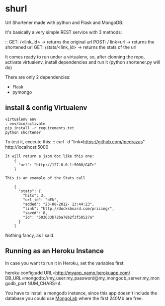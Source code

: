 shurl
====

Url Shortener made with python and Flask and MongoDB.

It's basically a very simple REST service with 3 methods:

::
    GET: /<link_id> -> returns the original url
    POST: / link=url -> returns the shortened url
    GET: /stats/<link_id> -> returns the stats of the url

It comes ready to run under a virtualenv, so, after clonning the repo, activate virtualenv, install dependencies and run it (python shortener.py will do)

There are only 2 dependencies:
- Flask
- pymongo

install & config Virtualenv
---------------------------
    virtualenv env
    . env/bin/activate
    pip install -r requirements.txt
    python shortener


To test it, execute this:
::
    curl -d "link=https://github.com/ipedrazas" http://localhost:5000

    It will return a json doc like this one:
        {
          "url": "http://127.0.0.1:5000/G4Tr"
        }

    This is an example of the Stats call

        {
          "stats": {
            "hits": 3,
            "url_id": "bEk",
            "added": "23-08-2012- 13:44:23",
            "link": "http://ducksboard.com/pricing/",
            "saved": 8,
            "id": "503633b72ba78b2f3f50527a"
          }
        }

Nothing fancy, as I said.

Running as an Heroku Instance
-----------------------------

In case you want to run it in Heroku, set the variables first:

heroku config:add URL=http://myapp_name.herokuapp.com/ DB_URL=mongodb://my_user:my_password@my_mongodb_server:my_mongodb_port NUM_CHARS=4

You have to install a mongodb instance, since this app doesn't include the database you could use [MongoLab](https://mongolab.com) where the first 240Mb are free.
